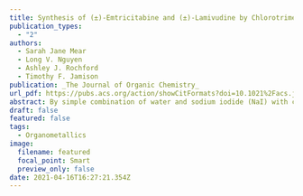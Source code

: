 ```yaml
---
title: Synthesis of (±)-Emtricitabine and (±)-Lamivudine by Chlorotrimethylsilane–Sodium Iodide-Promoted Vorbrüggen Glycosylation
publication_types:
  - "2"
authors:
  - Sarah Jane Mear
  - Long V. Nguyen
  - Ashley J. Rochford
  - Timothy F. Jamison
publication: _The Journal of Organic Chemistry_
url_pdf: https://pubs.acs.org/action/showCitFormats?doi=10.1021%2Facs.joc.1c02772&href=/doi/10.1021%2Facs.joc.1c02772
abstract: By simple combination of water and sodium iodide (NaI) with chlorotrimethylsilane (TMSCl), promotion of a Vorbrüggen glycosylation en route to essential HIV drugs emtricitabine (FTC) and lamivudine (3TC) is achieved. TMSCl–NaI in wet solvent (0.1 M water) activates a 1,3-oxathiolanyl acetate donor for N-glycosylation of silylated cytosine derivatives, leading to cis-oxathiolane products with up to 95% yield and >20:1 dr. This telescoped sequence is followed by recrystallization and borohydride reduction, resulting in rapid synthesis of (±)-FTC/3TC from a tartrate diester.
draft: false
featured: false
tags:
  - Organometallics
image:
  filename: featured
  focal_point: Smart
  preview_only: false
date: 2021-04-16T16:27:21.354Z
---
```

